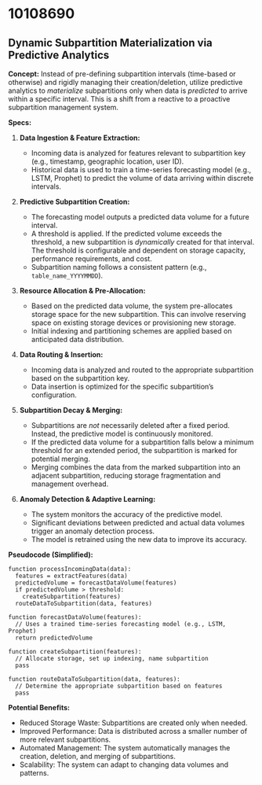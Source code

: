 # 10108690

## Dynamic Subpartition Materialization via Predictive Analytics

**Concept:** Instead of pre-defining subpartition intervals (time-based or otherwise) and rigidly managing their creation/deletion, utilize predictive analytics to *materialize* subpartitions only when data is *predicted* to arrive within a specific interval.  This is a shift from a reactive to a proactive subpartition management system.

**Specs:**

1.  **Data Ingestion & Feature Extraction:**
    *   Incoming data is analyzed for features relevant to subpartition key (e.g., timestamp, geographic location, user ID).
    *   Historical data is used to train a time-series forecasting model (e.g., LSTM, Prophet) to predict the volume of data arriving within discrete intervals.

2.  **Predictive Subpartition Creation:**
    *   The forecasting model outputs a predicted data volume for a future interval.
    *   A threshold is applied.  If the predicted volume exceeds the threshold, a new subpartition is *dynamically* created for that interval.  The threshold is configurable and dependent on storage capacity, performance requirements, and cost.
    *   Subpartition naming follows a consistent pattern (e.g., `table_name_YYYYMMDD`).

3.  **Resource Allocation & Pre-Allocation:**
    *   Based on the predicted data volume, the system pre-allocates storage space for the new subpartition. This can involve reserving space on existing storage devices or provisioning new storage.
    *   Initial indexing and partitioning schemes are applied based on anticipated data distribution.

4.  **Data Routing & Insertion:**
    *   Incoming data is analyzed and routed to the appropriate subpartition based on the subpartition key.
    *   Data insertion is optimized for the specific subpartition’s configuration.

5.  **Subpartition Decay & Merging:**
    *   Subpartitions are *not* necessarily deleted after a fixed period. Instead, the predictive model is continuously monitored.
    *   If the predicted data volume for a subpartition falls below a minimum threshold for an extended period, the subpartition is marked for potential merging.
    *   Merging combines the data from the marked subpartition into an adjacent subpartition, reducing storage fragmentation and management overhead.

6.  **Anomaly Detection & Adaptive Learning:**
    *   The system monitors the accuracy of the predictive model.
    *   Significant deviations between predicted and actual data volumes trigger an anomaly detection process.
    *   The model is retrained using the new data to improve its accuracy.

**Pseudocode (Simplified):**

```
function processIncomingData(data):
  features = extractFeatures(data)
  predictedVolume = forecastDataVolume(features)
  if predictedVolume > threshold:
    createSubpartition(features)
  routeDataToSubpartition(data, features)

function forecastDataVolume(features):
  // Uses a trained time-series forecasting model (e.g., LSTM, Prophet)
  return predictedVolume

function createSubpartition(features):
  // Allocate storage, set up indexing, name subpartition
  pass

function routeDataToSubpartition(data, features):
  // Determine the appropriate subpartition based on features
  pass
```

**Potential Benefits:**

*   Reduced Storage Waste:  Subpartitions are created only when needed.
*   Improved Performance: Data is distributed across a smaller number of more relevant subpartitions.
*   Automated Management:  The system automatically manages the creation, deletion, and merging of subpartitions.
*   Scalability: The system can adapt to changing data volumes and patterns.